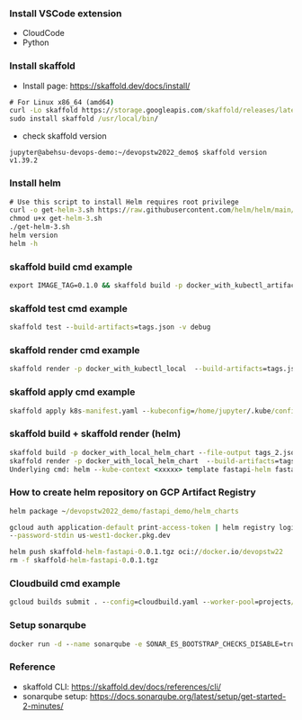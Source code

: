 ### Install VSCode extension
- CloudCode
- Python

### Install skaffold
- Install page: https://skaffold.dev/docs/install/
```cmd
# For Linux x86_64 (amd64)
curl -Lo skaffold https://storage.googleapis.com/skaffold/releases/latest/skaffold-linux-amd64 && \
sudo install skaffold /usr/local/bin/
```
- check skaffold version
```
jupyter@abehsu-devops-demo:~/devopstw2022_demo$ skaffold version
v1.39.2
```

### Install helm
```cmd
# Use this script to install Helm requires root privilege
curl -o get-helm-3.sh https://raw.githubusercontent.com/helm/helm/main/scripts/get-helm-3
chmod u+x get-helm-3.sh
./get-helm-3.sh
helm version
helm -h
```

### skaffold build cmd example
```cmd
export IMAGE_TAG=0.1.0 && skaffold build -p docker_with_kubectl_artifactory_envtag --file-output tags.json -v debug
```

### skaffold test cmd example
```cmd
skaffold test --build-artifacts=tags.json -v debug
```

### skaffold render cmd example
```cmd
skaffold render -p docker_with_kubectl_local  --build-artifacts=tags.json --digest-source=local --output=k8s-manifest.yaml
```

### skaffold apply cmd example
```cmd
skaffold apply k8s-manifest.yaml --kubeconfig=/home/jupyter/.kube/config --kube-context=minikube
```

### skaffold build + skaffold render (helm)
```cmd
skaffold build -p docker_with_local_helm_chart --file-output tags_2.json -v debug
skaffold render -p docker_with_local_helm_chart  --build-artifacts=tags_2.json --digest-source=local --output=test.yaml -v debug
Underlying cmd: helm --kube-context <xxxxx> template fastapi-helm fastapi_demo/helm_charts --set-string image.repository=fastapi_demo,image.tag=53cbd2806ace683653baa26349f9f75b040e2238@sha256:b63604dac287822b81fe7aa8f27c57a6163d22a2f8f01927456f6e7f9557077c -f fastapi_demo/helm_charts/values.yaml
```

### How to create helm repository on GCP Artifact Registry
```cmd
helm package ~/devopstw2022_demo/fastapi_demo/helm_charts

gcloud auth application-default print-access-token | helm registry login -u oauth2accesstoken \
--password-stdin us-west1-docker.pkg.dev

helm push skaffold-helm-fastapi-0.0.1.tgz oci://docker.io/devopstw22
rm -f skaffold-helm-fastapi-0.0.1.tgz
```

### Cloudbuild cmd example  
```cmd
gcloud builds submit . --config=cloudbuild.yaml --worker-pool=projects/xxxxxx/locations/us-west1/workerPools/xxxxxx --gcs-log-dir=gs://dev-devops-day-default/build-logs --region us-west1
```

### Setup sonarqube
```cmd
docker run -d --name sonarqube -e SONAR_ES_BOOTSTRAP_CHECKS_DISABLE=true -p 9000:9000 sonarqube:latest
```

### Reference
- skaffold CLI: https://skaffold.dev/docs/references/cli/
- sonarqube setup: https://docs.sonarqube.org/latest/setup/get-started-2-minutes/